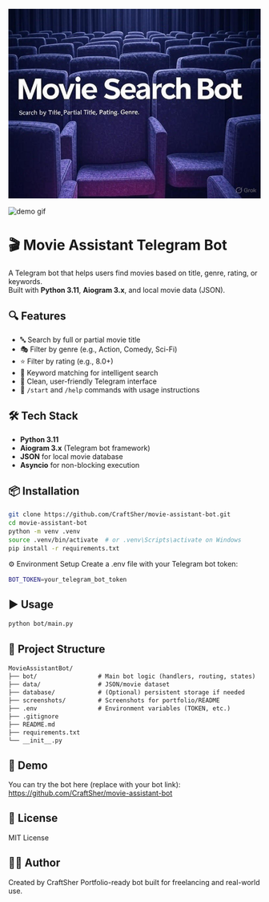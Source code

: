 ![Project Banner](data/banner.jpg)

![demo gif](data/MovieAssistantBot.gif)


# 🎬 Movie Assistant Telegram Bot

A Telegram bot that helps users find movies based on title, genre, rating, or keywords.  
Built with **Python 3.11**, **Aiogram 3.x**, and local movie data (JSON).

## 🔍 Features

- 🔤 Search by full or partial movie title
- 🎭 Filter by genre (e.g., Action, Comedy, Sci-Fi)
- ⭐ Filter by rating (e.g., 8.0+)
- 🧠 Keyword matching for intelligent search
- 📩 Clean, user-friendly Telegram interface
- 💬 `/start` and `/help` commands with usage instructions

## 🛠 Tech Stack

- **Python 3.11**
- **Aiogram 3.x** (Telegram bot framework)
- **JSON** for local movie database
- **Asyncio** for non-blocking execution

## 📦 Installation

```bash
git clone https://github.com/CraftSher/movie-assistant-bot.git
cd movie-assistant-bot
python -m venv .venv
source .venv/bin/activate  # or .venv\Scripts\activate on Windows
pip install -r requirements.txt
```

⚙️ Environment Setup
Create a .env file with your Telegram bot token:

```bash
BOT_TOKEN=your_telegram_bot_token
```

## ▶️ Usage

```bash
python bot/main.py
```

## 📁 Project Structure

```
MovieAssistantBot/
├── bot/                 # Main bot logic (handlers, routing, states)
├── data/                # JSON/movie dataset
├── database/            # (Optional) persistent storage if needed
├── screenshots/         # Screenshots for portfolio/README
├── .env                 # Environment variables (TOKEN, etc.)
├── .gitignore
├── README.md
├── requirements.txt
└── __init__.py
```

## 🔗 Demo
You can try the bot here (replace with your bot link):
https://github.com/CraftSher/movie-assistant-bot

## 📜 License
MIT License

## 👨‍💻 Author
Created by CraftSher
Portfolio-ready bot built for freelancing and real-world use.